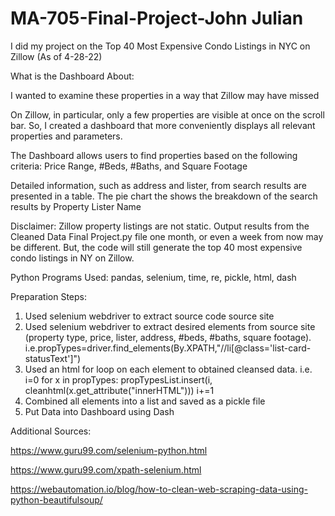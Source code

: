 # MA-705-Final-Project-John Julian
I did my project on the Top 40 Most Expensive Condo Listings in NYC on Zillow (As of 4-28-22)

What is the Dashboard About:

I wanted to examine these properties in a way that Zillow may have missed

On Zillow, in particular, only a few properties are visible at once on the scroll bar. So, I created a dashboard that more conveniently displays all relevant properties and parameters.

The Dashboard allows users to find properties based on the following criteria: 
Price Range, #Beds, #Baths, and Square Footage

Detailed information, such as address and lister, from search results are presented in a table.
The pie chart the shows the breakdown of the search results by Property Lister Name


Disclaimer: Zillow property listings are not static. Output results from the Cleaned Data Final Project.py file one month, or even a week from now may be different. But, the code will still generate the top 40 most expensive condo listings in NY on Zillow.

Python Programs Used: pandas, selenium, time, re, pickle, html, dash

Preparation Steps:
1. Used selenium webdriver to extract source code source site
2. Used selenium webdriver to extract desired elements from source site (property type, price, lister, address, #beds, #baths, square footage). i.e.propTypes=driver.find_elements(By.XPATH,"//li[@class='list-card-statusText']")
3. Used an html for loop on each element to obtained cleansed data. i.e. i=0
for x in propTypes:
    propTypesList.insert(i, cleanhtml(x.get_attribute("innerHTML")))
    i+=1
3. Combined all elements into a list and saved as a pickle file
4. Put Data into Dashboard using Dash

Additional Sources:

https://www.guru99.com/selenium-python.html

https://www.guru99.com/xpath-selenium.html

https://webautomation.io/blog/how-to-clean-web-scraping-data-using-python-beautifulsoup/



  


